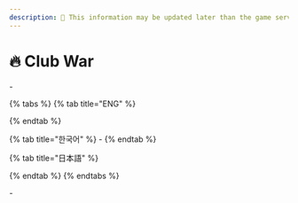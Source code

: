 ```yaml
---
description: 🛑 This information may be updated later than the game server data.
---
```


# 🔥 Club War

\-

{% tabs %}
{% tab title="ENG" %}

{% endtab %}

{% tab title="한국어" %}
\-
{% endtab %}

{% tab title="日本語" %}

{% endtab %}
{% endtabs %}

\-
